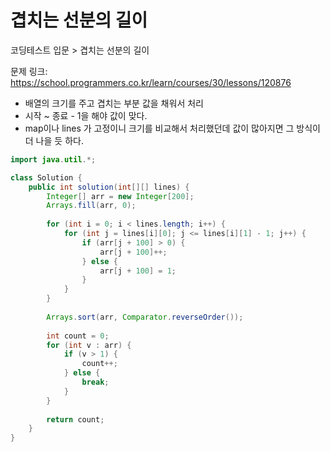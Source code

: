 # 겹치는 선분의 길이

코딩테스트 입문 > 겹치는 선분의 길이

문제 링크: https://school.programmers.co.kr/learn/courses/30/lessons/120876

- 배열의 크기를 주고 겹치는 부분 값을 채워서 처리
- 시작 ~ 종료 - 1을 해야 값이 맞다.
- map이나 lines 가 고정이니 크기를 비교해서 처리했던데 값이 많아지면 그 방식이 더 나을 듯 하다. 

```java
import java.util.*;

class Solution {
    public int solution(int[][] lines) {
        Integer[] arr = new Integer[200];
        Arrays.fill(arr, 0);
        
        for (int i = 0; i < lines.length; i++) {
            for (int j = lines[i][0]; j <= lines[i][1] - 1; j++) {
                if (arr[j + 100] > 0) {
                    arr[j + 100]++;
                } else {
                    arr[j + 100] = 1;
                }
            }
        }
        
        Arrays.sort(arr, Comparator.reverseOrder());
        
        int count = 0;
        for (int v : arr) {
            if (v > 1) {
                count++;
            } else {
                break;
            }
        }
        
        return count;
    }
}
```
